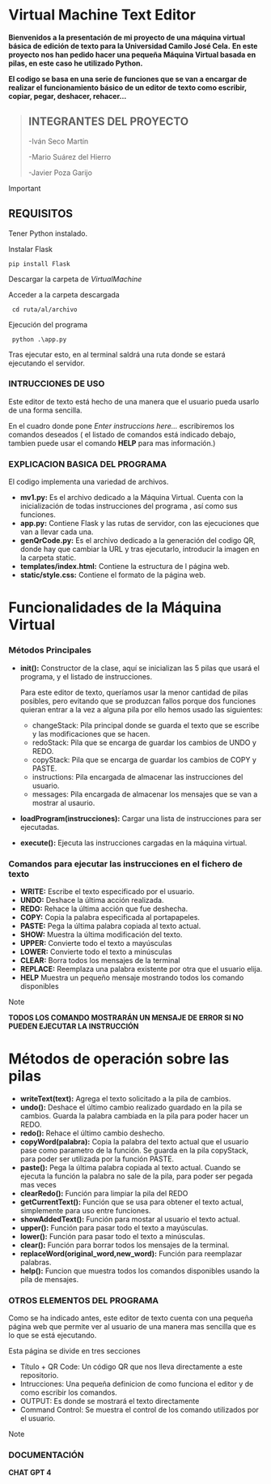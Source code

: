 # Virtual Machine Text Editor
**Bienvenidos a la presentación de mi proyecto de una máquina virtual básica de edición de texto para la Universidad Camilo José Cela.** 
**En este proyecto nos han pedido hacer una pequeña Máquina Virtual basada en pilas, en este caso he utilizado Python.**

**El codigo se basa en una serie de funciones que se van a encargar de realizar el funcionamiento básico de un editor de texto como escribir, copiar, pegar, deshacer, rehacer...**


> ## INTEGRANTES DEL PROYECTO
>  -Iván Seco Martín
>
>  -Mario Suárez del Hierro
>
>  -Javier Poza Garijo

>[!IMPORTANT]
>## REQUISITOS
>Tener Python instalado.
>
>Instalar Flask
>
>     pip install Flask  
>
>Descargar la carpeta de *VirtualMachine*
>
>Acceder a la carpeta descargada
>
>      cd ruta/al/archivo
>
>Ejecución del programa
>
>      python .\app.py
>Tras ejecutar esto, en al terminal saldrá una ruta donde se estará ejecutando el servidor.

### INTRUCCIONES DE USO
Este editor de texto está hecho de una manera que el usuario pueda usarlo de una forma sencilla.

En el cuadro donde pone *Enter instruccions here...* escribiremos los comandos deseados ( el listado de comandos está indicado debajo, tambien puede usar el comando **HELP** para mas información.)  



>
### EXPLICACION BASICA DEL PROGRAMA
El codigo implementa una variedad de archivos.

  - **mv1.py:** Es el archivo dedicado a la Máquina Virtual. Cuenta con la inicialización de todas instrucciones del programa , así como sus funciones.
  - **app.py:** Contiene Flask y las rutas de servidor, con las ejecuciones que van a llevar cada una.
  - **genQrCode.py:** Es el archivo dedicado a la generación del codigo QR, donde hay que cambiar la URL y tras ejecutarlo, introducir la imagen en la carpeta static.
  - **templates/index.html:** Contiene la estructura de l página web.
  - **static/style.css:** Contiene el formato de la página web.
  

# Funcionalidades de la Máquina Virtual
### Métodos Principales

- **__init__():** Constructor de la clase, aquí se inicializan las 5 pilas que usará el programa, y el listado de instrucciones.
  
  Para este editor de texto, queríamos usar la menor cantidad de pilas posibles, pero evitando que se produzcan fallos porque dos funciones quieran entrar a la vez a alguna pila por ello hemos usado las       siguientes:
  - changeStack: Pila principal donde se guarda el texto que se escribe y las modificaciones que se hacen.
  - redoStack: Pila que se encarga de guardar los cambios de UNDO y REDO.
  - copyStack: Pila que se encarga de guardar los cambios de COPY y PASTE.
  - instructions: Pila encargada de almacenar las instrucciones del usuario.
  - messages: Pila encargada de almacenar los mensajes que se van a mostrar al usaurio.
      
- **loadProgram(instrucciones):** Cargar una lista de instrucciones para ser ejecutadas.
- **execute():** Ejecuta las instrucciones cargadas en la máquina virtual.

### Comandos para ejecutar las instrucciones en el fichero de texto
- **WRITE:** Escribe el texto especificado por el usuario.
- **UNDO:** Deshace la última acción realizada.
- **REDO:** Rehace la última acción que fue deshecha.
- **COPY:** Copia la palabra especificada al portapapeles.
- **PASTE:** Pega la última palabra copiada al texto actual.
- **SHOW:** Muestra la última modificación del texto.
- **UPPER:** Convierte todo el texto a mayúsculas
- **LOWER:** Convierte todo el texto a minúsculas
- **CLEAR:** Borra todos los mensajes de la terminal
- **REPLACE:** Reemplaza una palabra existente por otra que el usuario elija.
- **HELP** Muestra un pequeño mensaje mostrando todos los comando disponibles
>[!NOTE]
>**TODOS LOS COMANDO MOSTRARÁN UN MENSAJE DE ERROR SI NO PUEDEN EJECUTAR LA INSTRUCCIÓN**

# Métodos de operación sobre las pilas
- **writeText(text):**  Agrega el texto solicitado a la pila de cambios.
- **undo():**  Deshace el último cambio realizado guardado en la pila se cambios. Guarda la palabra cambiada en la pila para poder hacer un REDO.
- **redo():**  Rehace el último cambio deshecho.
- **copyWord(palabra):**  Copia la palabra del texto actual que el usuario pase como parametro de la función. Se guarda en la pila copyStack, para poder ser utilizada por la función PASTE.
- **paste():**   Pega la última palabra copiada al texto actual. Cuando se ejecuta la función la palabra no sale de la pila, para poder ser pegada mas veces
- **clearRedo():** Función para limpiar la pila del REDO
- **getCurrentText():**  Función que se usa para obtener el texto actual, simplemente para uso entre funciones.
- **showAddedText():** Función para mostar al usuario el texto actual.
- **upper():** Función para pasar todo el texto a mayúsculas.
- **lower():** Función para pasar todo el texto a minúsculas.
- **clear():** Función para borrar todos los mensajes de la terminal.
- **replaceWord(original_word,new_word):** Función para reemplazar palabras.
- **help():** Funcion que muestra todos los comandos disponibles usando la pila de mensajes.


### OTROS ELEMENTOS DEL PROGRAMA
Como se ha indicado antes, este editor de texto cuenta con una pequeña página web que permite ver al usuario de una manera mas sencilla que es lo que se está ejecutando.

Esta página se divide en tres secciones
  - Título + QR Code: Un código QR que nos lleva directamente a este repositorio.
  - Intrucciones: Una pequeña definicion de como funciona el editor y de como escribir los comandos.
  - OUTPUT: Es donde se mostrará el texto directamente
  - Command Control: Se muestra el control de los comando utilizados por el usuario.


>[!NOTE]
>### DOCUMENTACIÓN
> 
>
> **CHAT GPT 4**
